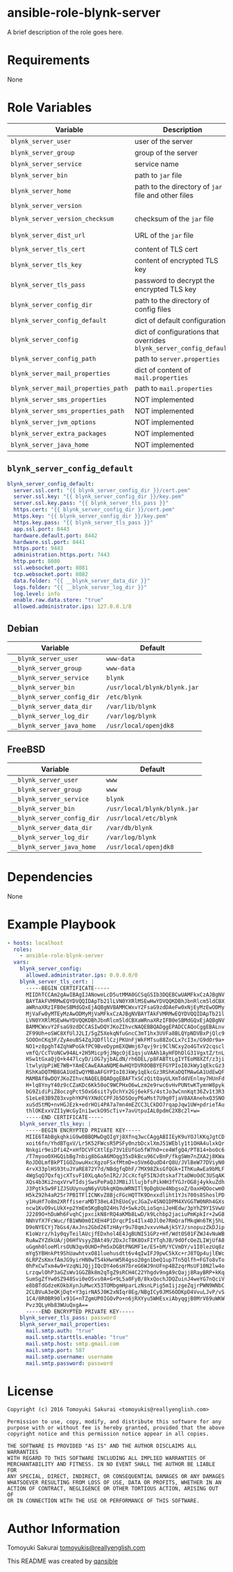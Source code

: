 # ansible-role-blynk-server

A brief description of the role goes here.

# Requirements

None

# Role Variables

| Variable | Description | Default |
|----------|-------------|---------|
| `blynk_server_user` | user of the server | `{{ __blynk_server_user }}` |
| `blynk_server_group` | group of the server | `{{ __blynk_server_group }}` |
| `blynk_server_service` | service name | `{{ __blynk_server_service }}` |
| `blynk_server_bin` | path to `jar` file | `{{ __blynk_server_bin }}` |
| `blynk_server_home` | path to the directory of `jar` file and other files | `{{ blynk_server_bin | dirname }}` |
| `blynk_server_version` | | `0.21.1` |
| `blynk_server_version_checksum` | checksum of the `jar` file | `{"0.21.1"=>{"sha1"=>"dfe1be1d71723763dad8a75727612d2ed4e1bba3", "sha256"=>"f7835fa69e0e56b264c121e96c9d6d19eb0f6e694a5ac9168afd3029f19794c0"}}` |
| `blynk_server_dist_url` | URL of the `jar` file | `https://github.com/blynkkk/blynk-server/releases/download/v{{ blynk_server_version }}/server-{{ blynk_server_version }}.jar` |
| `blynk_server_tls_cert` | content of TLS cert | `""` |
| `blynk_server_tls_key` | content of encrypted TLS key | `""` |
| `blynk_server_tls_pass` | password to decrypt the encrypted TLS key | `""` |
| `blynk_server_config_dir` | path to the directory of config files | `{{ __blynk_server_config_dir }}` |
| `blynk_server_config_default` | dict of default configurations | see below |
| `blynk_server_config` | dict of configurations that overrides `blynk_server_config_default` | `{}` |
| `blynk_server_config_path` | path to `server.properties` | `{{ blynk_server_config_dir }}/server.properties` |
| `blynk_server_mail_properties` | dict of content of `mail.properties` | `{}` |
| `blynk_server_mail_properties_path` | path to `mail.properties` | `{{ blynk_server_home }}/mail.properties` |
| `blynk_server_sms_properties` | NOT implemented | `{}` |
| `blynk_server_sms_properties_path` | NOT implemented | `{{ blynk_server_home }}/sms.properties` |
| `blynk_server_jvm_options` | NOT implemented | `[]` |
| `blynk_server_extra_packages` | NOT implemented | `[]` |
| `blynk_server_java_home` | NOT implemented | `{{ __blynk_server_java_home }}` |

## `blynk_server_config_default`

```yaml
blynk_server_config_default:
  server.ssl.cert: "{{ blynk_server_config_dir }}/cert.pem"
  server.ssl.key: "{{ blynk_server_config_dir }}/key.pem"
  server.ssl.key.pass: "{{ blynk_server_tls_pass }}"
  https.cert: "{{ blynk_server_config_dir }}/cert.pem"
  https.key: "{{ blynk_server_config_dir }}/key.pem"
  https.key.pass: "{{ blynk_server_tls_pass }}"
  app.ssl.port: 8443
  hardware.default.port: 8442
  hardware.ssl.port: 8441
  https.port: 9443
  administration.https.port: 7443
  http.port: 8080
  ssl.websocket.port: 8081
  tcp.websocket.port: 8082
  data.folder: "{{ __blynk_server_data_dir }}"
  logs.folder: "{{ __blynk_server_log_dir }}"
  log.level: info
  enable.raw.data.store: "true"
  allowed.administrator.ips: 127.0.0.1/8
```

## Debian

| Variable | Default |
|----------|---------|
| `__blynk_server_user` | `www-data` |
| `__blynk_server_group` | `www-data` |
| `__blynk_server_service` | `blynk` |
| `__blynk_server_bin` | `/usr/local/blynk/blynk.jar` |
| `__blynk_server_config_dir` | `/etc/blynk` |
| `__blynk_server_data_dir` | `/var/lib/blynk` |
| `__blynk_server_log_dir` | `/var/log/blynk` |
| `__blynk_server_java_home` | `/usr/local/openjdk8` |

## FreeBSD

| Variable | Default |
|----------|---------|
| `__blynk_server_user` | `www` |
| `__blynk_server_group` | `www` |
| `__blynk_server_service` | `blynk` |
| `__blynk_server_bin` | `/usr/local/blynk/blynk.jar` |
| `__blynk_server_config_dir` | `/usr/local/etc/blynk` |
| `__blynk_server_data_dir` | `/var/db/blynk` |
| `__blynk_server_log_dir` | `/var/log/blynk` |
| `__blynk_server_java_home` | `/usr/local/openjdk8` |

# Dependencies

None

# Example Playbook

```yaml
- hosts: localhost
  roles:
    - ansible-role-blynk-server
  vars:
    blynk_server_config:
      allowed.administrator.ips: 0.0.0.0/0
    blynk_server_tls_cert: |
      -----BEGIN CERTIFICATE-----
      MIIDhTCCAm2gAwIBAgIJANoweLcD5utMMA0GCSqGSIb3DQEBCwUAMFkxCzAJBgNV
      BAYTAkFVMRMwEQYDVQQIDApTb21lLVN0YXRlMSEwHwYDVQQKDBhJbnRlcm5ldCBX
      aWRnaXRzIFB0eSBMdGQxEjAQBgNVBAMMCWxvY2FsaG9zdDAeFw0xNjEyMzEwODMy
      MjVaFw0yMTEyMzAwODMyMjVaMFkxCzAJBgNVBAYTAkFVMRMwEQYDVQQIDApTb21l
      LVN0YXRlMSEwHwYDVQQKDBhJbnRlcm5ldCBXaWRnaXRzIFB0eSBMdGQxEjAQBgNV
      BAMMCWxvY2FsaG9zdDCCASIwDQYJKoZIhvcNAQEBBQADggEPADCCAQoCggEBALnv
      ZF99Uh+oSWC8XfUlJ2LI/5gZ5XekqNfuGncC3mT1hx3UVFa8BLQYpNDVBxPjQlc9
      SOOOnCKq3F/ZyAeuBS4ZqJQDfllCzjPKUnFjWkFMTsu88ZoCLx7cI3x/G9dOr9a+
      NO1+z8pghT4ZqhWPoGkfPC9BveDypmEXQWmj67qvj9ri9ClNCxy2o4GTxV2cqscl
      vmfQ/CcTVoNCw94AL+2H5Micp9jJNgcOjE1qsjuVAAh1AyHFDhDlG31VgxtZ/tnL
      HSw1tGxaQjQ+k447lcyD/iOG7yjbALdN/rh6DEL/p8FABTtLgIYTEoM8XZf/z3ji
      ltwlyUpPiWE7WB+YAmECAwEAAaNQME4wHQYDVR0OBBYEFGYPIoI0JkWy1qEkcGz3
      RShKaDQTMB8GA1UdIwQYMBaAFGYPIoI0JkWy1qEkcGz3RShKaDQTMAwGA1UdEwQF
      MAMBAf8wDQYJKoZIhvcNAQELBQADggEBAFTxSCzQitQayULXmTddVEnlmy7HUnFd
      H+lq8YnyY40z9cCZaKDc6Kk50oC9WCPHxO6wLzm2e9rwc6vHvPUNtwKTymnW8pyk
      bG9ZidiPiZ8oczgPct5OxG6sit7yDchYx2Gj6ekFS/4stJo3wCnnKqt36Zv1t3R3
      S1eLe83B9Z03xvphYKP6YXNdCCPFJb5DSQoyP6aMst7U9g0TjaV8AXAnehxQ3SNO
      xuSdStMQ+nvHGJEzk+edrHOi4PA7a7mn4mEZCC3LCkDO7rqapJqw1UW+pdrieTAu
      thlOKExxVZI1yWcGyIni1wckO9ScTiv+7avUtpuIAL0pdmC2XBc2l+w=
      -----END CERTIFICATE-----
    blynk_server_tls_key: |
      -----BEGIN ENCRYPTED PRIVATE KEY-----
      MIIE6TAbBgkqhkiG9w0BBQMwDgQIgYj8Xfnq3wcCAggABIIEyK9uYOJlKKqJgtCD
      xoit6fn/YhdBTgxV/Lr5K52FWcsR5PSFy0nzbDcxlXmJ51WEbly1t1OHA4ulxkQr
      Nnkgir9eiDfi4Z+xHfDCVFCXtlEp73V1EUfGo5fW7hO+ce4WfgQ4/PT814+boOc6
      /T7myoo0XHGQibBg7nbig8bGaA6MOqg35xDkBcu96CvBnP/fkgSWm7nZXA2j8KWa
      RoJDOLmfBkPT1GOZowuHxcXgzoFSxfMtmD+o5Vm6QudD4rQ8U/JVlBeW77DViyN0
      4rvX33plHS93tuJYaRE872Y7d/NBdgfqDhF/7MX98ZksGfQGk+IThKuAwEa9bMLF
      4WgSqQ7QxfqjcXTsvF10XLqAo5nIR2/JCcXcfqF5INJdtskaf7taDWoOdC3USqAK
      XQs4b3Ki2nqxVrwTIdsjSwsPePaQJJM8iJllujbfsPikHH3fYGJrOG8j4ykkuZdh
      J3PgtkSw9F1ZJSUUynugN6yVUbkqKQmuWRNITl9pDgbUe4NbgsoZ/OaxHQOocwmO
      H5kZ92h4aR25r7PBITFlICNKvZ8BjcFGcHQTTK9Dnxxdliht1YJs700s8ShoslPD
      y1HuHf7o8m2XRffiseraMDT38eL4IhEUoCycJGaZv4SNO1DPM4XVGGTW0NRh4GXs
      ncw1KvO9vLUkX+p2YmEm5KgBqO24Hs7d+SwkzOLioSqniJeHEdw/3pYhZ9Y1SVwU
      J2289O+hDuWh6FvqhCjpxcikN8rRQ4aKMb8LwD/k9Lchbp2jaciuPmKpkIr+2wG8
      NNhVfX7FcWuc/fB1WN0m0IXEH4P1DrqcPIs4Ilx4DJl0e7RmQrafMkqWn6TKj5hL
      D9oNYECYj7bGs4/AxJns2Gbd26TzHAyr9u78qmJvxvvHwAjkSYJ/snopuzZkDJip
      K1oWzrz/h1y0qyTeilAUcjfEDxhol4E4JgBUNIS1GPz+Hf/WdtOS01FZWJ4vNuWB
      RuAwZYZdkUA/jO6HfVsyyZBAt49/2DxJcT8K8OxFIYTqhJB/9dOfcOeZLIWjUfA8
      uGgmh0loeMlrsOUN3qv0UHD+Pm5xDGBtPNGMF1e/ES+bM/YCVmDY/v1I0lezUq8z
      mYg5YBHnkPt9ShUawhtvxO81luehusdtt6v4qIwIFJ9pwC5kXc+rJ8TQp4ujlEWc
      6LRPZsKmxfAmJG9yirHN0wT54kHwnW5R4gso20gn1beQ1up7Tn5Qlfh+FGTo8vTo
      0hPxCwTxm4w9+VzqNiJQjjIQcDY4e6sH7breG6WJ9nUFnp4BZzqrMsUF10N2lw4o
      LrzqwlOhP3aGZsWv1GGZBk8m2qTgZ9sRCH4C22Yhgdv9ngA9cQajj8RayBRP+kKq
      SumSgZfYw0SZ948Svi0eOSvs0A+G+9L5a0FyB/8kxQochJDQZuinJ4weYG7nQciV
      e8bBTdGdzeKOkbXynJuMwcX53TOMbgmHparLzNsnLPig5mIijzgeZqjrPWN9WNbC
      2CLBVuA3eQKjDqt+Y3girNA5J0K2xNIqr8Eg/NBgICy0JMS6ODKpD4VvuLJvP/vS
      1C4/0R0BR90lx91G+nTZgmUP0IGOvPo+n6jRXYyu5WHEsxiAbyqgjB0MrV69uWKW
      Pvz3QLyHb83WUuQxgA==
      -----END ENCRYPTED PRIVATE KEY-----
    blynk_server_tls_pass: password
    blynk_server_mail_properties:
      mail.smtp.auth: "true"
      mail.smtp.starttls.enable: "true"
      mail.smtp.host: smtp.gmail.com
      mail.smtp.port: 587
      mail.smtp.username: username
      mail.smtp.password: password
```

# License

```
Copyright (c) 2016 Tomoyuki Sakurai <tomoyukis@reallyenglish.com>

Permission to use, copy, modify, and distribute this software for any
purpose with or without fee is hereby granted, provided that the above
copyright notice and this permission notice appear in all copies.

THE SOFTWARE IS PROVIDED "AS IS" AND THE AUTHOR DISCLAIMS ALL WARRANTIES
WITH REGARD TO THIS SOFTWARE INCLUDING ALL IMPLIED WARRANTIES OF
MERCHANTABILITY AND FITNESS. IN NO EVENT SHALL THE AUTHOR BE LIABLE FOR
ANY SPECIAL, DIRECT, INDIRECT, OR CONSEQUENTIAL DAMAGES OR ANY DAMAGES
WHATSOEVER RESULTING FROM LOSS OF USE, DATA OR PROFITS, WHETHER IN AN
ACTION OF CONTRACT, NEGLIGENCE OR OTHER TORTIOUS ACTION, ARISING OUT OF
OR IN CONNECTION WITH THE USE OR PERFORMANCE OF THIS SOFTWARE.
```

# Author Information

Tomoyuki Sakurai <tomoyukis@reallyenglish.com>

This README was created by [qansible](https://github.com/trombik/qansible)
